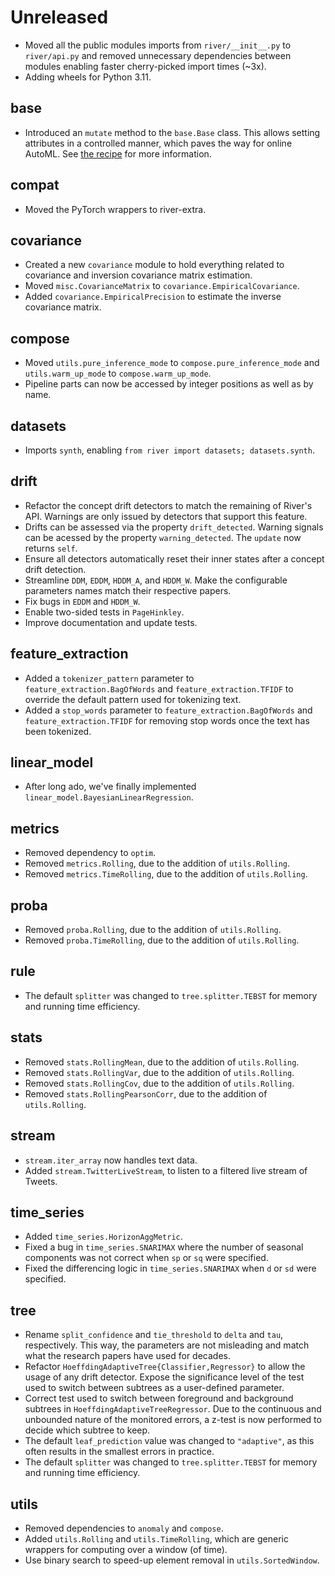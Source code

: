 # Unreleased

- Moved all the public modules imports from `river/__init__.py` to `river/api.py` and removed unnecessary dependencies between modules enabling faster cherry-picked import times (~3x).
- Adding wheels for Python 3.11.

## base

- Introduced an `mutate` method to the `base.Base` class. This allows setting attributes in a controlled manner, which paves the way for online AutoML. See [the recipe](/recipes/cloning-and-mutating) for more information.

## compat

- Moved the PyTorch wrappers to river-extra.

## covariance

- Created a new `covariance` module to hold everything related to covariance and inversion covariance matrix estimation.
- Moved `misc.CovarianceMatrix` to `covariance.EmpiricalCovariance`.
- Added `covariance.EmpiricalPrecision` to estimate the inverse covariance matrix.

## compose

- Moved `utils.pure_inference_mode` to `compose.pure_inference_mode` and `utils.warm_up_mode` to `compose.warm_up_mode`.
- Pipeline parts can now be accessed by integer positions as well as by name.

## datasets

- Imports `synth`, enabling `from river import datasets; datasets.synth`.

## drift

- Refactor the concept drift detectors to match the remaining of River's API. Warnings are only issued by detectors that support this feature.
- Drifts can be assessed via the property `drift_detected`. Warning signals can be acessed by the property `warning_detected`. The `update` now returns `self`.
- Ensure all detectors automatically reset their inner states after a concept drift detection.
- Streamline `DDM`, `EDDM`, `HDDM_A`, and `HDDM_W`. Make the configurable parameters names match their respective papers.
- Fix bugs in `EDDM` and `HDDM_W`.
- Enable two-sided tests in `PageHinkley`.
- Improve documentation and update tests.

## feature_extraction

- Added a `tokenizer_pattern` parameter to `feature_extraction.BagOfWords` and `feature_extraction.TFIDF` to override the default pattern used for tokenizing text.
- Added a `stop_words` parameter to `feature_extraction.BagOfWords` and `feature_extraction.TFIDF` for removing stop words once the text has been tokenized.

## linear_model

- After long ado, we've finally implemented `linear_model.BayesianLinearRegression`.

## metrics

- Removed dependency to `optim`.
- Removed `metrics.Rolling`, due to the addition of `utils.Rolling`.
- Removed `metrics.TimeRolling`, due to the addition of `utils.Rolling`.

## proba

- Removed `proba.Rolling`, due to the addition of `utils.Rolling`.
- Removed `proba.TimeRolling`, due to the addition of `utils.Rolling`.

## rule

- The default `splitter` was changed to `tree.splitter.TEBST` for memory and running time efficiency.

## stats

- Removed `stats.RollingMean`, due to the addition of `utils.Rolling`.
- Removed `stats.RollingVar`, due to the addition of `utils.Rolling`.
- Removed `stats.RollingCov`, due to the addition of `utils.Rolling`.
- Removed `stats.RollingPearsonCorr`, due to the addition of `utils.Rolling`.

## stream

- `stream.iter_array` now handles text data.
- Added `stream.TwitterLiveStream`, to listen to a filtered live stream of Tweets.

## time_series

- Added `time_series.HorizonAggMetric`.
- Fixed a bug in `time_series.SNARIMAX` where the number of seasonal components was not correct when `sp` or `sq` were specified.
- Fixed the differencing logic in `time_series.SNARIMAX` when `d` or `sd` were specified.

## tree

- Rename `split_confidence` and `tie_threshold` to `delta` and `tau`, respectively. This way, the parameters are not misleading and match what the research papers have used for decades.
- Refactor `HoeffdingAdaptiveTree{Classifier,Regressor}` to allow the usage of any drift detector. Expose the significance level of the test used to switch between subtrees as a user-defined parameter.
- Correct test used to switch between foreground and background subtrees in `HoeffdingAdaptiveTreeRegressor`. Due to the continuous and unbounded nature of the monitored errors, a z-test is now performed to decide which subtree to keep.
- The default `leaf_prediction` value was changed to `"adaptive"`, as this often results in the smallest errors in practice.
- The default `splitter` was changed to `tree.splitter.TEBST` for memory and running time efficiency.

## utils

- Removed dependencies to `anomaly` and `compose`.
- Added `utils.Rolling` and `utils.TimeRolling`, which are generic wrappers for computing over a window (of time).
- Use binary search to speed-up element removal in `utils.SortedWindow`.
